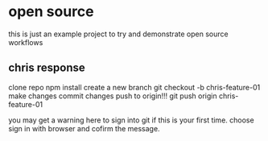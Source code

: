 # open source

this is just an example project to try and demonstrate open source workflows

## chris response

clone repo
npm install
create a new branch
git checkout -b chris-feature-01
make changes
commit changes
push to origin!!!
git push origin chris-feature-01

you may get a warning here to sign into git if this is your first time. choose sign in with browser and cofirm the message.